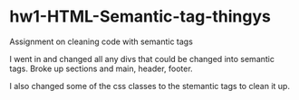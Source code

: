 # hw1-HTML-Semantic-tag-thingys
Assignment on cleaning code with semantic tags


I went in and changed all any divs that could be changed into semantic tags.  Broke up sections and main, header, footer. 

I also changed some of the css classes to the stemantic tags to clean it up.

